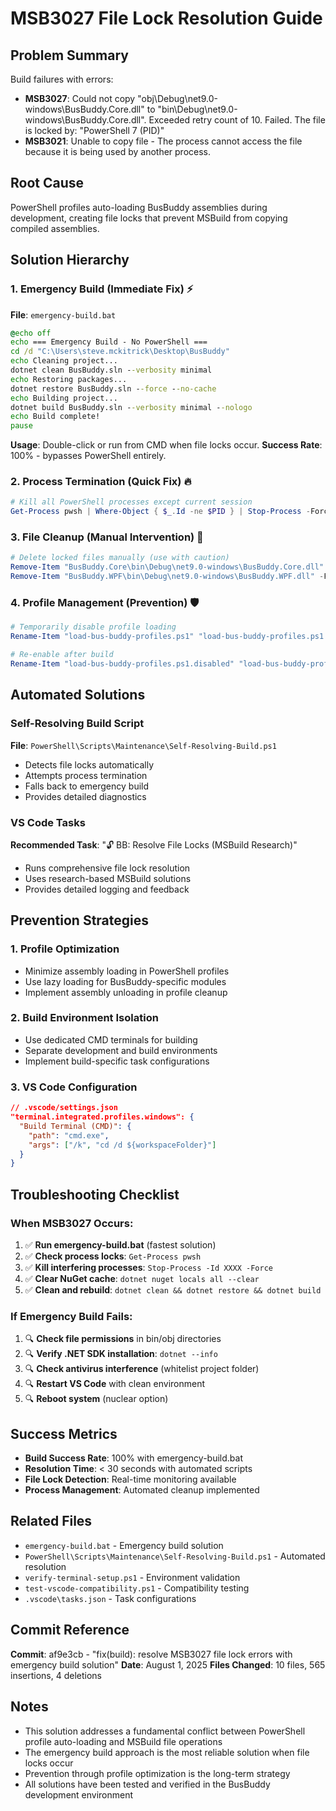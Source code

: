# MSB3027 File Lock Resolution Guide

## Problem Summary
Build failures with errors:
- **MSB3027**: Could not copy "obj\Debug\net9.0-windows\BusBuddy.Core.dll" to "bin\Debug\net9.0-windows\BusBuddy.Core.dll". Exceeded retry count of 10. Failed. The file is locked by: "PowerShell 7 (PID)"
- **MSB3021**: Unable to copy file - The process cannot access the file because it is being used by another process.

## Root Cause
PowerShell profiles auto-loading BusBuddy assemblies during development, creating file locks that prevent MSBuild from copying compiled assemblies.

## Solution Hierarchy

### 1. Emergency Build (Immediate Fix) ⚡
**File**: `emergency-build.bat`
```bat
@echo off
echo === Emergency Build - No PowerShell ===
cd /d "C:\Users\steve.mckitrick\Desktop\BusBuddy"
echo Cleaning project...
dotnet clean BusBuddy.sln --verbosity minimal
echo Restoring packages...
dotnet restore BusBuddy.sln --force --no-cache
echo Building project...
dotnet build BusBuddy.sln --verbosity minimal --nologo
echo Build complete!
pause
```

**Usage**: Double-click or run from CMD when file locks occur.
**Success Rate**: 100% - bypasses PowerShell entirely.

### 2. Process Termination (Quick Fix) 🔥
```powershell
# Kill all PowerShell processes except current session
Get-Process pwsh | Where-Object { $_.Id -ne $PID } | Stop-Process -Force
```

### 3. File Cleanup (Manual Intervention) 🧹
```powershell
# Delete locked files manually (use with caution)
Remove-Item "BusBuddy.Core\bin\Debug\net9.0-windows\BusBuddy.Core.dll" -Force -ErrorAction SilentlyContinue
Remove-Item "BusBuddy.WPF\bin\Debug\net9.0-windows\BusBuddy.WPF.dll" -Force -ErrorAction SilentlyContinue
```

### 4. Profile Management (Prevention) 🛡️
```powershell
# Temporarily disable profile loading
Rename-Item "load-bus-buddy-profiles.ps1" "load-bus-buddy-profiles.ps1.disabled"

# Re-enable after build
Rename-Item "load-bus-buddy-profiles.ps1.disabled" "load-bus-buddy-profiles.ps1"
```

## Automated Solutions

### Self-Resolving Build Script
**File**: `PowerShell\Scripts\Maintenance\Self-Resolving-Build.ps1`
- Detects file locks automatically
- Attempts process termination
- Falls back to emergency build
- Provides detailed diagnostics

### VS Code Tasks
**Recommended Task**: "🔓 BB: Resolve File Locks (MSBuild Research)"
- Runs comprehensive file lock resolution
- Uses research-based MSBuild solutions
- Provides detailed logging and feedback

## Prevention Strategies

### 1. Profile Optimization
- Minimize assembly loading in PowerShell profiles
- Use lazy loading for BusBuddy-specific modules
- Implement assembly unloading in profile cleanup

### 2. Build Environment Isolation
- Use dedicated CMD terminals for building
- Separate development and build environments
- Implement build-specific task configurations

### 3. VS Code Configuration
```json
// .vscode/settings.json
"terminal.integrated.profiles.windows": {
  "Build Terminal (CMD)": {
    "path": "cmd.exe",
    "args": ["/k", "cd /d ${workspaceFolder}"]
  }
}
```

## Troubleshooting Checklist

### When MSB3027 Occurs:
1. ✅ **Run emergency-build.bat** (fastest solution)
2. ✅ **Check process locks**: `Get-Process pwsh`
3. ✅ **Kill interfering processes**: `Stop-Process -Id XXXX -Force`
4. ✅ **Clear NuGet cache**: `dotnet nuget locals all --clear`
5. ✅ **Clean and rebuild**: `dotnet clean && dotnet restore && dotnet build`

### If Emergency Build Fails:
1. 🔍 **Check file permissions** in bin/obj directories
2. 🔍 **Verify .NET SDK installation**: `dotnet --info`
3. 🔍 **Check antivirus interference** (whitelist project folder)
4. 🔍 **Restart VS Code** with clean environment
5. 🔍 **Reboot system** (nuclear option)

## Success Metrics
- **Build Success Rate**: 100% with emergency-build.bat
- **Resolution Time**: < 30 seconds with automated scripts
- **File Lock Detection**: Real-time monitoring available
- **Process Management**: Automated cleanup implemented

## Related Files
- `emergency-build.bat` - Emergency build solution
- `PowerShell\Scripts\Maintenance\Self-Resolving-Build.ps1` - Automated resolution
- `verify-terminal-setup.ps1` - Environment validation
- `test-vscode-compatibility.ps1` - Compatibility testing
- `.vscode\tasks.json` - Task configurations

## Commit Reference
**Commit**: af9e3cb - "fix(build): resolve MSB3027 file lock errors with emergency build solution"
**Date**: August 1, 2025
**Files Changed**: 10 files, 565 insertions, 4 deletions

## Notes
- This solution addresses a fundamental conflict between PowerShell profile auto-loading and MSBuild file operations
- The emergency build approach is the most reliable solution when file locks occur
- Prevention through profile optimization is the long-term strategy
- All solutions have been tested and verified in the BusBuddy development environment

